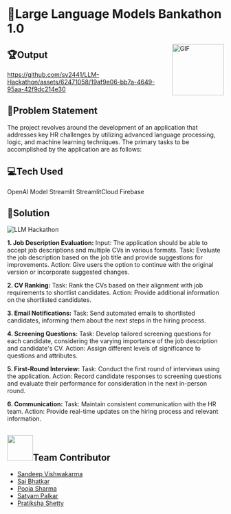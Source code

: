 # 🏁Large Language Models Bankathon 1.0 
<img align="right" alt="GIF" height="120px" src="https://media.giphy.com/media/du3J3cXyzhj75IOgvA/giphy.gif" />

## 🏆Output
https://github.com/sv2441/LLM-Hackathon/assets/62471058/19af9e06-bb7a-4649-95aa-42f9dc214e30

## 📜Problem Statement
The project revolves around the development of an application that addresses key HR challenges by utilizing advanced language processing, logic, and machine learning techniques. The primary tasks to be accomplished by the application are as follows:

## 💻Tech Used 

OpenAI Model
Streamlit
StreamlitCloud
Firebase

## 🎯Solution
![LLM Hackathon](https://github.com/sv2441/LLM-Hackathon/assets/62471058/b61f183e-9d99-461d-b8a4-e25dda1a9c6e)

**1. Job Description Evaluation:**
Input: The application should be able to accept job descriptions and multiple CVs in various formats.
Task: Evaluate the job description based on the job title and provide suggestions for improvements.
Action: Give users the option to continue with the original version or incorporate suggested changes.

**2. CV Ranking:**
Task: Rank the CVs based on their alignment with job requirements to shortlist candidates.
Action: Provide additional information on the shortlisted candidates.

**3. Email Notifications:**
Task: Send automated emails to shortlisted candidates, informing them about the next steps in the hiring process.

**4. Screening Questions:**
Task: Develop tailored screening questions for each candidate, considering the varying importance of the job description and candidate's CV.
Action: Assign different levels of significance to questions and attributes.

**5. First-Round Interview:**
Task: Conduct the first round of interviews using the application.
Action: Record candidate responses to screening questions and evaluate their performance for consideration in the next in-person round.

**6. Communication:**
Task: Maintain consistent communication with the HR team.
Action: Provide real-time updates on the hiring process and relevant information.

## <img src="https://media.giphy.com/media/LnQjpWaON8nhr21vNW/giphy.gif" width="60">Team Contributor
- [Sandeep Vishwakarma](sandeepvishwakarma.in)
- [Sai Bhatkar](https://github.com/saibhatkar) 
- [Pooja Sharma](https://github.com/Poojasharma1301)
- [Satyam Palkar](https://github.com/SatyamPalkar)
- [Pratiksha Shetty](https://github.com/Shetty04)
